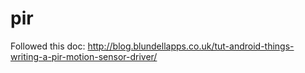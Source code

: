 # pir

Followed this doc: http://blog.blundellapps.co.uk/tut-android-things-writing-a-pir-motion-sensor-driver/
